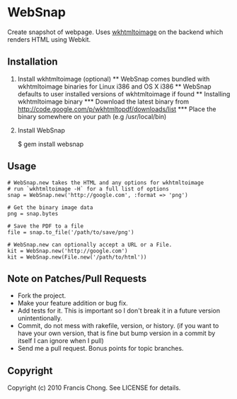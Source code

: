 # WebSnap

Create snapshot of webpage. Uses [wkhtmltoimage](http://github.com/antialize/wkhtmltopdf) on the backend which renders HTML using Webkit.

## Installation

1. Install wkhtmltoimage (optional)
** WebSnap comes bundled with wkhtmltoimage binaries for Linux i386 and OS X i386
** WebSnap defaults to user installed versions of wkhtmltoimage if found
** Installing wkhtmltoimage binary
*** Download the latest binary from http://code.google.com/p/wkhtmltopdf/downloads/list
*** Place the binary somewhere on your path (e.g /usr/local/bin)
2. Install WebSnap

    $ gem install websnap
   
## Usage
    
    # WebSnap.new takes the HTML and any options for wkhtmltoimage
    # run `wkhtmltoimage -H` for a full list of options
    snap = WebSnap.new('http://google.com', :format => 'png')

    # Get the binary image data
    png = snap.bytes

    # Save the PDF to a file
    file = snap.to_file('/path/to/save/png')
    
    # WebSnap.new can optionally accept a URL or a File.
    kit = WebSnap.new('http://google.com')
    kit = WebSnap.new(File.new('/path/to/html'))

## Note on Patches/Pull Requests
 
* Fork the project.
* Make your feature addition or bug fix.
* Add tests for it. This is important so I don't break it in a
  future version unintentionally.
* Commit, do not mess with rakefile, version, or history.
  (if you want to have your own version, that is fine but bump version in a commit by itself I can ignore when I pull)
* Send me a pull request. Bonus points for topic branches.

## Copyright

Copyright (c) 2010 Francis Chong. See LICENSE for details.
